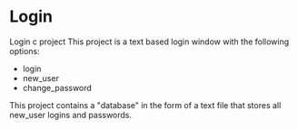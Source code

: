 # Login
Login c project
This project is a text based login window with the following options:
  - login
  - new_user
  - change_password

This project contains a "database" in the form of a text file that stores all new_user logins and passwords.
